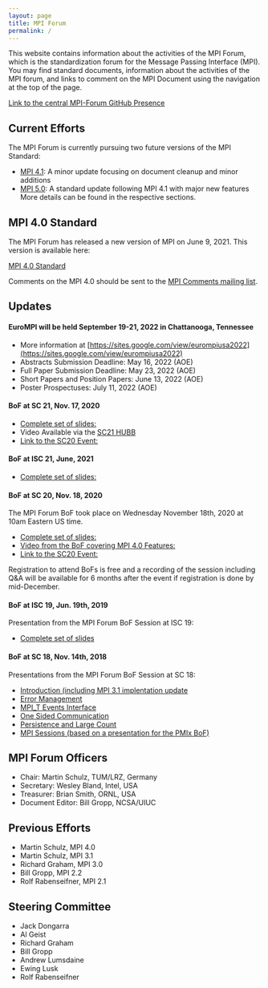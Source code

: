 ```yaml
---
layout: page
title: MPI Forum
permalink: /
---
```


This website contains information about the activities of the MPI Forum, which is the standardization forum for the Message Passing Interface (MPI).
You may find standard documents, information about the activities of the MPI forum, and links to comment on the MPI Document using the navigation at the top of the page.

[Link to the central MPI-Forum GitHub Presence](https://github.com/mpi-forum/)

## Current Efforts

The MPI Forum is currently pursuing two future versions of the MPI Standard:
* [MPI 4.1](mpi-41/): A minor update focusing on document cleanup and minor additions
* [MPI 5.0](mpi-50/): A standard update following MPI 4.1 with major new features
More details can be found in the respective sections.

## MPI 4.0 Standard

The MPI Forum has released a new version of MPI on June 9, 2021.
This version is available here:

[MPI 4.0 Standard](docs/mpi-4.0/mpi40-report.pdf)

Comments on the MPI 4.0 should be sent to the [MPI Comments mailing list](/comments).

## Updates

#### EuroMPI will be held September 19-21, 2022 in Chattanooga, Tennessee

* More information at [https://sites.google.com/view/eurompiusa2022](https://sites.google.com/view/eurompiusa2022)
* Abstracts Submission Deadline: May 16, 2022 (AOE)
* Full Paper Submission Deadline: May 23, 2022 (AOE)
* Short Papers and Position Papers: June 13, 2022 (AOE)
* Poster Prospectuses: July 11, 2022 (AOE)


#### BoF at SC 21, Nov. 17, 2020

* [Complete set of slides:](bofs/2021-11-mpi-bof.pdf)
* Video Available via the [SC21 HUBB](http://sc21.hubb.me)
* [Link to the SC20 Event:](https://sc20.supercomputing.org/presentation/?id=bof126&sess=sess309)

#### BoF at ISC 21, June, 2021

* [Complete set of slides:](bofs/2021-06-mpi-bof.pdf)

#### BoF at SC 20, Nov. 18, 2020

The MPI Forum BoF took place on Wednesday November 18th, 2020 at 10am Eastern US time.

* [Complete set of slides:](bofs/2020-11-mpi-bof.pdf)
* [Video from the BoF covering MPI 4.0 Features:](https://youtu.be/XIc0YrTJqWE)
* [Link to the SC20 Event:](https://sc20.supercomputing.org/presentation/?id=bof126&sess=sess309)

Registration to attend BoFs is free and a recording of the session including Q&A will be available for 6 months after the event if registration is done by mid-December.

#### BoF at ISC 19, Jun. 19th, 2019

Presentation from the MPI Forum BoF Session at ISC 19:
* [Complete set of slides](bofs/2019-06-mpi-bof.pdf)

#### BoF at SC 18, Nov. 14th, 2018

Presentations from the MPI Forum BoF Session at SC 18:
* [Introduction (including MPI 3.1 implentation update](bofs/2018-11-sc/intro.pdf)
* [Error Management](bofs/2018-11-sc/ft.pdf)
* [MPI_T Events Interface](bofs/2018-11-sc/events.pdf)
* [One Sided Communication](bofs/2018-11-sc/rma.pdf)
* [Persistence and Large Count](bofs/2018-11-sc/pers.pdf)
* [MPI Sessions (based on a presentation for the PMIx BoF)](bofs/2018-11-sc/sessions.pdf)


## MPI Forum Officers

*   Chair: Martin Schulz, TUM/LRZ, Germany
*   Secretary: Wesley Bland, Intel, USA
*   Treasurer: Brian Smith, ORNL, USA
*   Document Editor: Bill Gropp, NCSA/UIUC

## Previous Efforts

*   Martin Schulz, MPI 4.0
*   Martin Schulz, MPI 3.1
*   Richard Graham, MPI 3.0
*   Bill Gropp, MPI 2.2
*   Rolf Rabenseifner, MPI 2.1

## Steering Committee

*   Jack Dongarra
*   Al Geist
*   Richard Graham
*   Bill Gropp
*   Andrew Lumsdaine
*   Ewing Lusk
*   Rolf Rabenseifner
